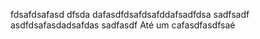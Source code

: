 fdsafdsafasd
dfsda
dafasdfdsafdsafddafsadfdsa
sadfsadf
asdfdsafasdadsafdas
sadfasdf
Até um cafasdfasdfsaé
